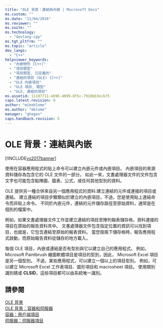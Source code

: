 ```yaml
---
title: "OLE 背景：連結與內嵌 | Microsoft Docs"
ms.custom: ""
ms.date: "11/04/2016"
ms.reviewer: ""
ms.suite: ""
ms.technology: 
  - "devlang-cpp"
ms.tgt_pltfrm: ""
ms.topic: "article"
dev_langs: 
  - "C++"
helpviewer_keywords: 
  - "內嵌物件 [C++]"
  - "項目類型"
  - "項目類型, 已定義的"
  - "連結的項目 (OLE) [C++]"
  - "OLE 內嵌項目"
  - "OLE 項目, 類型"
  - "OLE, 連結的項目"
ms.assetid: 11107711-eb96-4099-8f5c-7910bb3ecb75
caps.latest.revision: 9
author: "mikeblome"
ms.author: "mblome"
manager: "ghogen"
caps.handback.revision: 5
---
```

# OLE 背景：連結與內嵌
[!INCLUDE[vs2017banner](../assembler/inline/includes/vs2017banner.md)]

使用在容器應用程式的貼上命令可以建立內嵌元件或內嵌項目。  內嵌項目的來源資料儲存為包含它的 OLE 文件的一部分。  如此一來，文書處理器文件的文件包含文字也可能包含點陣圖、圖表、公式，或任何其他型別的資料。  
  
 OLE 提供另一種合併來自另一個應用程式的資料:建立連結的元件或連接的項目或連結。  建立連結的項目步驟類似於建立的內嵌項目，不過，您是使用貼上連結命令而非貼上命令。  不同於內嵌元件，連結的元件儲存路徑至原始資料，通常是在個別的檔案中。  
  
 例如，如果文書處理器文件工作並建立連結的項目至陣列報表儲存格，資料連接的項目在原始的報告資料夾中。  文書處理器文件包含指定位置的資訊可以找到項目，也就是，它包含連結至原始的報表資料。  當您按兩下儲存格時，報告應用程式啟動，而原始報告資料從儲存的地方載入。  
  
 每個 OLE 項目，內嵌或連結是否有型別與它以建立自己的應用程式。  例如， Microsoft Paintbrush 繪圖軟體項目是項目的型別，因此， Microsoft Excel 項目是另一個型別。  不過，某些應用程式，可以建立一個以上的項目型別。  例如，可以建立 Microsoft Excel 工作表項目、圖形項目和 macrosheet 項目。  使用類別識別碼或 **CLSID**，這些項目都可以由系統唯一識別。  
  
## 請參閱  
 [OLE 背景](../mfc/ole-background.md)   
 [OLE 背景：容器和伺服器](../mfc/ole-background-containers-and-servers.md)   
 [容器：用戶端項目](../mfc/containers-client-items.md)   
 [伺服器：伺服器項目](../mfc/servers-server-items.md)